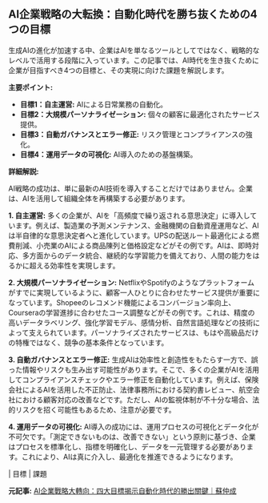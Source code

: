 ## AI企業戦略の大転換：自動化時代を勝ち抜くための4つの目標

生成AIの進化が加速する中、企業はAIを単なるツールとしてではなく、戦略的なレベルで活用する段階に入っています。この記事では、AI時代を生き抜くために企業が目指すべき4つの目標と、その実現に向けた課題を解説します。

**主要ポイント:**

* **目標1：自主運営:** AIによる日常業務の自動化。
* **目標2：大規模パーソナライゼーション:** 個々の顧客に最適化されたサービス提供。
* **目標3：自動ガバナンスとエラー修正:** リスク管理とコンプライアンスの強化。
* **目標4：運用データの可視化:** AI導入のための基盤構築。

**詳細解説:**

AI戦略の成功は、単に最新のAI技術を導入することだけではありません。企業は、AIを活用して組織全体を再構築する必要があります。

**1. 自主運営:** 多くの企業が、AIを「高頻度で繰り返される意思決定」に導入しています。例えば、製造業の予測メンテナンス、金融機関の自動資産運用など、AIは半自律的な意思決定者へと進化しています。UPSの配送ルート最適化による燃費削減、小売業のAIによる商品陳列と価格設定などがその例です。AIは、即時対応、多方面からのデータ統合、継続的な学習能力を備えており、人間の能力をはるかに超える効率性を実現します。

**2. 大規模パーソナライゼーション:** NetflixやSpotifyのようなプラットフォームがすでに実現しているように、顧客一人ひとりに合わせたサービス提供が重要になっています。Shopeeのレコメンド機能によるコンバージョン率向上、Courseraの学習進捗に合わせたコース調整などがその例です。これは、精度の高いデータラベリング、強化学習モデル、感情分析、自然言語処理などの技術によって支えられています。パーソナライズされたサービスは、もはや高級品だけの特権ではなく、競争の基本条件となっています。

**3. 自動ガバナンスとエラー修正:** 生成AIは効率性と創造性をもたらす一方で、誤った情報やリスクも生み出す可能性があります。そこで、多くの企業がAIを活用してコンプライアンスチェックやエラー修正を自動化しています。例えば、保険会社によるAIを活用した不正防止、法律事務所における契約書レビュー、航空会社における顧客対応の改善などです。ただし、AIの監視体制が不十分な場合、法的リスクを招く可能性もあるため、注意が必要です。

**4. 運用データの可視化:** AI導入の成功には、運用プロセスの可視化とデータ化が不可欠です。「測定できないものは、改善できない」という原則に基づき、企業はプロセスを標準化し、指標を明確化し、データを一元管理する必要があります。これにより、AIは真に介入し、最適化を推進できるようになります。

| 目標 | 課題 

**元記事:** [AI企業戰略大轉向：四大目標揭示自動化時代的勝出關鍵｜蘇仲成](https://www.hk01.com/網科3.0/60235696/ai企業戰略大轉向-四大目標揭示自動化時代的勝出關鍵-蘇仲成)
